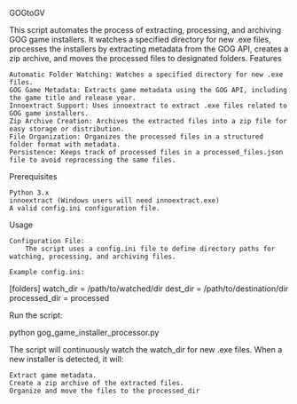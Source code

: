 GOGtoGV

This script automates the process of extracting, processing, and archiving GOG game installers. It watches a specified directory for new .exe files, processes the installers by extracting metadata from the GOG API, creates a zip archive, and moves the processed files to designated folders.
Features

    Automatic Folder Watching: Watches a specified directory for new .exe files.
    GOG Game Metadata: Extracts game metadata using the GOG API, including the game title and release year.
    Innoextract Support: Uses innoextract to extract .exe files related to GOG game installers.
    Zip Archive Creation: Archives the extracted files into a zip file for easy storage or distribution.
    File Organization: Organizes the processed files in a structured folder format with metadata.
    Persistence: Keeps track of processed files in a processed_files.json file to avoid reprocessing the same files.

Prerequisites

    Python 3.x
    innoextract (Windows users will need innoextract.exe)
    A valid config.ini configuration file.


Usage

    Configuration File:
        The script uses a config.ini file to define directory paths for watching, processing, and archiving files.

    Example config.ini:

[folders]
watch_dir = /path/to/watched/dir
dest_dir = /path/to/destination/dir
processed_dir = processed

Run the script:

python gog_game_installer_processor.py

The script will continuously watch the watch_dir for new .exe files. When a new installer is detected, it will:

    Extract game metadata.
    Create a zip archive of the extracted files.
    Organize and move the files to the processed_dir
